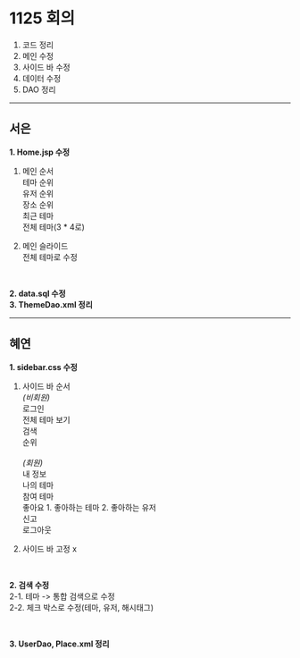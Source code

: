 # 1125 회의<br>
1. 코드 정리<br>
2. 메인 수정<br>
3. 사이드 바 수정<br>
4. 데이터 수정<br>
4. DAO 정리<br>

<hr>

## 서은<br>
**1. Home.jsp 수정**<br>
1. 메인 순서<br>
테마 순위<br>
유저 순위<br>
장소 순위<br>
최근 테마<br>
전체 테마(3 * 4로)<br>

2. 메인 슬라이드<br>
전체 테마로 수정<br>

<br>

**2. data.sql 수정**<br>
**3. ThemeDao.xml 정리**<br>

<hr>

## 혜연<br>
**1. sidebar.css 수정**<br>
1. 사이드 바 순서<br>
*(비회원)*<br>
로그인<br>
전체 테마 보기<br>
검색<br>
순위<br><br>
*(회원)*<br>
내 정보<br>
나의 테마<br>
참여 테마<br>
좋아요 1. 좋아하는 테마 2. 좋아하는 유저<br>
신고<br>
로그아웃<br>

2. 사이드 바 고정 x<br>

<br>

**2. 검색 수정**<br>
2-1. 테마 -> 통합 검색으로 수정<br>
2-2. 체크 박스로 수정(테마, 유저, 해시태그)<br>

<br>

**3. UserDao, Place.xml 정리**<br>

